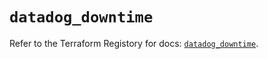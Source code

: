 # `datadog_downtime`

Refer to the Terraform Registory for docs: [`datadog_downtime`](https://registry.terraform.io/providers/datadog/datadog/3.31.0/docs/resources/downtime).
